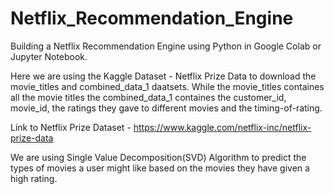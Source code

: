 # Netflix_Recommendation_Engine
Building a Netflix Recommendation Engine using Python in Google Colab or Jupyter Notebook.

Here we are using the Kaggle Dataset - Netflix Prize Data to download the movie_titles and combined_data_1 daatsets. 
While the movie_titles containes all the movie titles the combined_data_1 containes the customer_id, movie_id, the ratings they gave to different movies and the timing-of-rating.

Link to Netflix Prize Dataset - https://www.kaggle.com/netflix-inc/netflix-prize-data

We are using Single Value Decomposition(SVD) Algorithm to predict the types of movies a user might like based on the movies they have given a high rating.
